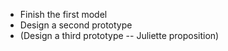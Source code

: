 - Finish the first model
- Design a second prototype
- (Design a third prototype -- Juliette proposition)

